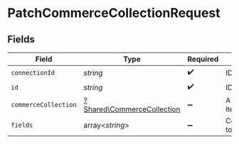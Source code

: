 # PatchCommerceCollectionRequest


## Fields

| Field                                                                   | Type                                                                    | Required                                                                | Description                                                             |
| ----------------------------------------------------------------------- | ----------------------------------------------------------------------- | ----------------------------------------------------------------------- | ----------------------------------------------------------------------- |
| `connectionId`                                                          | *string*                                                                | :heavy_check_mark:                                                      | ID of the connection                                                    |
| `id`                                                                    | *string*                                                                | :heavy_check_mark:                                                      | ID of the Collection                                                    |
| `commerceCollection`                                                    | [?Shared\CommerceCollection](../../Models/Shared/CommerceCollection.md) | :heavy_minus_sign:                                                      | A collection of items/products/services                                 |
| `fields`                                                                | array<*string*>                                                         | :heavy_minus_sign:                                                      | Comma-delimited fields to return                                        |